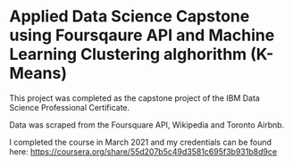 # Applied Data Science Capstone using Foursqaure API and Machine Learning Clustering alghorithm (K-Means)

This project was completed as the capstone project of the IBM Data Science Professional Certificate.

Data was scraped from the Foursquare API, Wikipedia and Toronto Airbnb.

I completed the course in March 2021 and my credentials can be found here: https://coursera.org/share/55d207b5c49d3581c695f3b931b8d9ce
